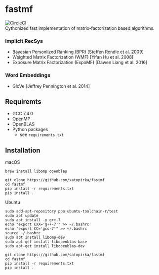 
# fastmf
[![CircleCI](https://circleci.com/gh/satopirka/fastmf.svg?style=svg)](https://circleci.com/gh/satopirka/fastmf)  
Cythonized fast implementation of matrix-factorization based algorithms.

### Implicit RecSys
- Bayesian Personlized Ranking (BPR) [Steffen Rendle et al. 2009]
- Weighted Matrix Factorization (WMF) [Yifan Hu et al. 2008]
- Exposure Matrix Factorization (ExpoMF) [Dawen Liang et al. 2016]

### Word Embeddings
- GloVe [Jeffrey Pennington et al. 2014]

## Requiremts
- GCC 7.4.0
- OpenMP
- OpenBLAS
- Python packages
    - see `requirements.txt`

## Installation
macOS
```
brew install libomp openblas

git clone https://github.com/satopirka/fastmf
cd fastmf
pip install -r requirements.txt
pip install .
```

Ubuntu
```
sudo add-apt-repository ppa:ubuntu-toolchain-r/test
sudo apt update
sudo apt install -y g++-7
echo "export CXX='g++-7'" >> ~/.bashrc
echo "export CC='gcc-7'" >> ~/.bashrc
source ~/.bashrc
sudo apt install libomp-dev
sudo apt-get install libopenblas-base
sudo apt-get install libopenblas-dev

git clone https://github.com/satopirka/fastmf
cd fastmf
pip install -r requirements.txt
pip install .
```
